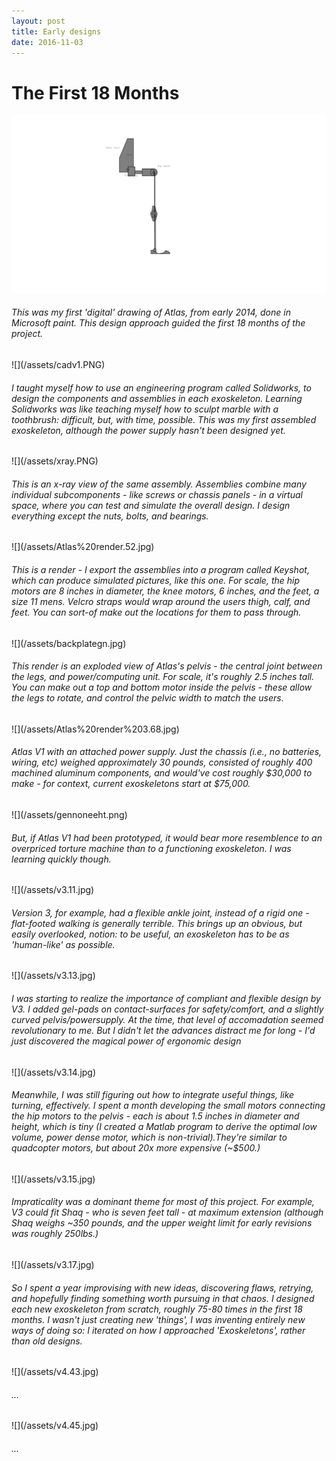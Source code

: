 ```yaml
---
layout: post
title: Early designs
date: 2016-11-03
---
```

# The First 18 Months 
![](/assets/progenitor.png)
<h6>This was my first 'digital' drawing of Atlas, from early 2014, done in Microsoft paint. This design approach guided the first 18 months of the project. </h6>
![](/assets/cadv1.PNG)
<h6>I taught myself how to use an engineering program called Solidworks, to design the components and assemblies in each exoskeleton. Learning Solidworks was like teaching myself how to sculpt marble with a toothbrush: difficult, but, with time, possible. This was my first assembled exoskeleton, although the power supply hasn't been designed yet.</h6>
![](/assets/xray.PNG)
<h6>This is an x-ray view of the same assembly. Assemblies combine many individual subcomponents - like screws or chassis panels - in a virtual space, where you can test and simulate the overall design. I design everything except the nuts, bolts, and bearings.</h6>
![](/assets/Atlas%20render.52.jpg)
<h6>This is a render - I export the assemblies into a program called Keyshot, which can produce simulated pictures, like this one. For scale, the hip motors are 8 inches in diameter, the knee motors, 6 inches, and the feet, a size 11 mens. Velcro straps would wrap around the users thigh, calf, and feet. You can sort-of make out the locations for them to pass through.</h6>
![](/assets/backplategn.jpg)
<h6>This render is an exploded view of Atlas's pelvis - the central joint between the legs, and power/computing unit. For scale, it's roughly 2.5 inches tall. You can make out a top and bottom motor inside the pelvis - these allow the legs to rotate, and control the pelvic width to match the users.</h6>
![](/assets/Atlas%20render%203.68.jpg)
<h6>Atlas V1 with an attached power supply. Just the chassis (i.e., no batteries, wiring, etc) weighed approximately 30 pounds, consisted of roughly 400 machined aluminum components, and would've cost roughly $30,000 to make - for context, current exoskeletons start at $75,000. </h6>
![](/assets/gennoneeht.png)
<h6>But, if Atlas V1 had been prototyped, it would bear more resemblence to an overpriced torture machine than to a functioning exoskeleton. I was learning quickly though. </h6>
![](/assets/v3.11.jpg)
<h6>Version 3, for example, had a flexible ankle joint, instead of a rigid one - flat-footed walking is generally terrible. This brings up an obvious, but easily overlooked, notion: to be useful, an exoskeleton has to be as 'human-like' as possible.</h6>
![](/assets/v3.13.jpg)
<h6>I was starting to realize the importance of compliant and flexible design by V3. I added gel-pads on contact-surfaces for safety/comfort, and a slightly curved pelvis/powersupply. At the time, that level of accomadation seemed revolutionary to me. But I didn't let the advances distract me for long - I'd just discovered the magical power of ergonomic design</h6>
![](/assets/v3.14.jpg)
<h6>Meanwhile, I was still figuring out how to integrate useful things, like turning, effectively. I spent a month developing the small motors connecting the hip motors to the pelvis - each is about 1.5 inches in diameter and height, which is tiny (I created a Matlab program to derive the optimal low volume, power dense motor, which is non-trivial).They're similar to quadcopter motors, but about 20x more expensive (~$500.)</h6>
![](/assets/v3.15.jpg)
<h6>Impraticality was a dominant theme for most of this project. For example, V3 could fit Shaq - who is seven feet tall - at maximum extension (although Shaq weighs ~350 pounds, and the upper weight limit for early revisions was roughly 250lbs.)</h6>
![](/assets/v3.17.jpg)
<h6>So I spent a year improvising with new ideas, discovering flaws, retrying, and hopefully finding something worth pursuing in that chaos. I designed each new exoskeleton from scratch, roughly 75-80 times in the first 18 months. I wasn't just creating new 'things', I was inventing entirely new ways of doing so: I iterated on how I approached 'Exoskeletons', rather than old designs.</h6>
![](/assets/v4.43.jpg)
<h6>...</h6>
![](/assets/v4.45.jpg)
<h6>...</h6>
